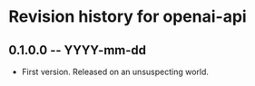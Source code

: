 # Revision history for openai-api

## 0.1.0.0 -- YYYY-mm-dd

* First version. Released on an unsuspecting world.
